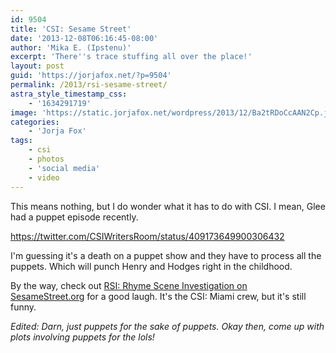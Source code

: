 ```yaml
---
id: 9504
title: 'CSI: Sesame Street'
date: '2013-12-08T06:16:45-08:00'
author: 'Mika E. (Ipstenu)'
excerpt: 'There''s trace stuffing all over the place!'
layout: post
guid: 'https://jorjafox.net/?p=9504'
permalink: /2013/rsi-sesame-street/
astra_style_timestamp_css:
    - '1634291719'
image: 'https://static.jorjafox.net/wordpress/2013/12/Ba2tRDoCcAAN2Cp.jpg'
categories:
    - 'Jorja Fox'
tags:
    - csi
    - photos
    - 'social media'
    - video
---
```


This means nothing, but I do wonder what it has to do with CSI. I mean, Glee had a puppet episode recently.

https://twitter.com/CSIWritersRoom/status/409173649900306432

I'm guessing it's a death on a puppet show and they have to process all the puppets. Which will punch Henry and Hodges right in the childhood.

By the way, check out <a href="http://www.sesamestreet.org/video_player/-/pgpv/videoplayer/0/4f80c046-1c11-4268-9043-54d934a66396">RSI: Rhyme Scene Investigation on SesameStreet.org</a> for a good laugh. It's the CSI: Miami crew, but it's still funny.

<em>Edited: Darn, just puppets for the sake of puppets. Okay then, come up with plots involving puppets for the lols!</em>